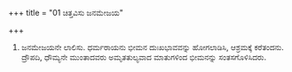 +++
title = "01 ಚಿತ್ತವಿಸು ಜನಮೇಜಯ"

+++
1. ಜನಮೇಜಯನೇ ಲಾಲಿಸು. ಧರ್ಮರಾಯನು  ಭೀಮನ ದುಃಖಭಾವವನ್ನು ಹೋಗಲಾಡಿಸಿ, ಆಶ್ರಮಕ್ಕೆ ಕರೆತಂದನು. ದ್ರೌಪದಿ, ಧೌಮ್ಯನೇ ಮುಂತಾದವರು ಅಮೃತತುಲ್ಯವಾದ ಮಾತುಗಳಿಂದ ಭೀಮನನ್ನು ಸಂತಸಗೊಳಿಸಿದರು.